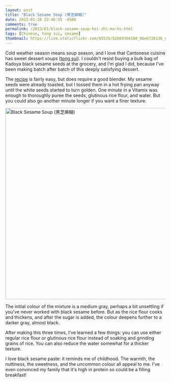 ```yaml
---
layout: post
title: "Black Sesame Soup (黑芝麻糊)"
date: 2023-01-28 22:46:55 -0500
comments: true
permalink: /2023/01/black-sesame-soup-hei-zhi-ma-hu.html
tags: [Chinese, tong sui, sesame]
thumbnail: https://live.staticflickr.com/65535/52669364168_0be6726136_q.jpg
---
```


Cold weather season means soup season, and I love that Cantonese
cuisine has sweet dessert soups ([tong sui](/tag/tong-sui/)). I couldn't
resist buying a bulk bag of Kadoya black sesame seeds at the grocery,
and I'm glad I did, because I've been making batch after batch of
this deeply satisfying dessert.

The [recipe](https://www.wokandkin.com/black-sesame-soup/#recipe) is fairly
easy, but does require a good blender. My sesame seeds were already
toasted, but I tossed them in a hot frying pan anyway until the
white seeds started to turn golden. One minute in a Vitamix was 
enough to thoroughly puree the seeds, glutinous rice flour, and 
water. But you could also go another minute longer if you want a finer
texture.

<a data-flickr-embed="true" href="https://www.flickr.com/photos/gnuf/52669364168/in/photostream/" title="Black Sesame Soup (黑芝麻糊)"><img src="https://live.staticflickr.com/65535/52669364168_0be6726136_c.jpg" width="800" height="600" alt="Black Sesame Soup (黑芝麻糊)"></a><script async src="//embedr.flickr.com/assets/client-code.js" charset="utf-8"></script>

The initial colour of the mixture is a medium gray, perhaps a bit 
unsettling if you've never worked with black sesame before. But as the
rice flour cooks and thickens, and after the sugar is added,
the colour deepens further to a darker gray, almost black.

After making this three times, I've learned a few things: you can
use either regular rice flour or glutinous rice flour instead of
soaking and grinding grains of rice. You can also reduce the water
somewhat for a thicker texture.

I love black sesame paste: it reminds me of childhood.
The warmth, the nuttiness, the sweetness, and the uncommon colour
all appeal to me. I've even convinced my family that it's
high in protein so could be a filling breakfast!
